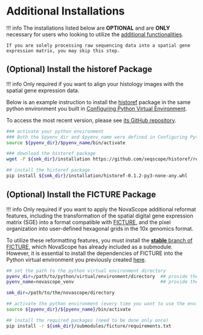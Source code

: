 # Additional Installations

!!! info
	The installations listed below are **OPTIONAL** and are **ONLY** necessary for users who looking to utilize the [additional functionalities](../index.md#functionality). 
	
	If you are solely processing raw sequencing data into a spatial gene expression matrix, you may skip this step.


## (Optional) Install the historef Package
!!! info 
	Only required if you want to align your histology images with the spatial gene expression data. 

Below is an example instruction to install the [historef](https://github.com/seqscope/historef) package in the same python environment you built in [Configuring Python Virtual Environment](#configuring-python-virtual-environment).

To access the most recent version, please see [its GitHub repository](https://github.com/seqscope/historef?tab=readme-ov-file).

```bash
### activate your python environment
### Both the $pyenv_dir and $pyenv_name were defined in Configuring Python Virtual Environment.
source ${pyenv_dir}/$pyenv_name/bin/activate

### download the historef package
wget -P ${smk_dir}/installation https://github.com/seqscope/historef/releases/download/v0.1.2/historef-0.1.2-py3-none-any.whl

## install the historef package
pip install ${smk_dir}/installation/historef-0.1.2-py3-none-any.whl
```

## (Optional) Install the FICTURE Package
!!! info 
	Only required if you want to apply the NovaScope additional reformat features, including the transformation of the spatial digital gene expression matrix (SGE) into a format compatible with [FICTURE](https://seqscope.github.io/ficture/), and the pixel organization into user-defined hexagonal grids in the 10x genomics format. 

To utilize these reformatting features, you must install the [**stable** branch of FICTURE](https://github.com/seqscope/ficture/tree/stable), which NovaScope has already included as a submodule. However, it is essential to install the dependencies of FICTURE into the Python virtual environment you previously created [here](#python-environment).

```bash
## set the path to the python virtual environment directory
pyenv_dir=/path/to/python/virtual/environment/directory  ## provide the path of venv
pyenv_name=novascope_venv							     ## provide the name of the environment you created before

smk_dir=/path/to/the/novascope/directory

## activate the python environment (every time you want to use the environment)
source ${pyenv_dir}/${pyenv_name}/bin/activate

## install the required packages (need to be done only once)
pip install -r ${smk_dir}/submodules/ficture/requirements.txt
```